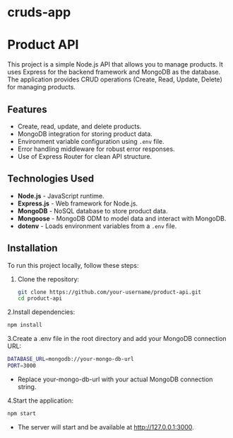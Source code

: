 # cruds-app
# Product API

This project is a simple Node.js API that allows you to manage products. It uses Express for the backend framework and MongoDB as the database. The application provides CRUD operations (Create, Read, Update, Delete) for managing products.

## Features
- Create, read, update, and delete products.
- MongoDB integration for storing product data.
- Environment variable configuration using `.env` file.
- Error handling middleware for robust error responses.
- Use of Express Router for clean API structure.

## Technologies Used
- **Node.js** - JavaScript runtime.
- **Express.js** - Web framework for Node.js.
- **MongoDB** - NoSQL database to store product data.
- **Mongoose** - MongoDB ODM to model data and interact with MongoDB.
- **dotenv** - Loads environment variables from a `.env` file.

## Installation

To run this project locally, follow these steps:

1. Clone the repository:

   ```bash
   git clone https://github.com/your-username/product-api.git
   cd product-api
   ```
   
2.Install dependencies:

   ```bash
   npm install
   ```
   
   3.Create a .env file in the root directory and add your MongoDB connection URL:
   
   ```bash
   DATABASE_URL=mongodb://your-mongo-db-url
   PORT=3000
   ```
   - Replace your-mongo-db-url with your actual MongoDB connection string.
   
   4.Start the application:
   
   ```bash
   npm start
   ```
   - The server will start and be available at http://127.0.0.1:3000.
